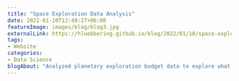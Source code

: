 ```yaml
---
title: "Space Exploration Data Analysis"
date: 2022-01-10T12:49:27+06:00
featureImage: images/blog/blog3.jpg
externalLink: https://hluebbering.github.io/blog/2022/01/10/space-exploration-data-analysis/
tags:
- Website
categories:
- Data Science
blogAbout: "Analyzed planetary exploration budget data to explore what drives the progression of space missions."
---
```



